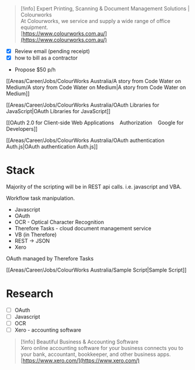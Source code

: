 > [!info] Expert Printing, Scanning & Document Management Solutions | Colourworks  
> At Colourworks, we service and supply a wide range of office equipment.  
> [https://www.colourworks.com.au/](https://www.colourworks.com.au/)  

- [x] Review email (pending receipt)
- [x] how to bill as a contractor

- Propose $50 p/h

[[Areas/Career/Jobs/ColourWorks Australia/A story from Code Water on Medium/A story from Code Water on Medium|A story from Code Water on Medium]]

[[Areas/Career/Jobs/ColourWorks Australia/OAuth Libraries for JavaScript|OAuth Libraries for JavaScript]]

[[OAuth 2.0 for Client-side Web Applications    Authorization    Google for Developers]]

[[Areas/Career/Jobs/ColourWorks Australia/OAuth authentication Auth.js|OAuth authentication Auth.js]]

# Stack

Majority of the scripting will be in REST api calls. i.e. javascript and VBA.

Workflow task manipulation.

- Javascript
- OAuth
- OCR - Optical Character Recognition
- Therefore Tasks - cloud document management service
- VB (in Therefore)
- REST → JSON
- Xero

  

OAuth managed by Therefore Tasks

[[Areas/Career/Jobs/ColourWorks Australia/Sample Script|Sample Script]]

  

# Research

- [ ] OAuth
- [ ] Javascript
- [ ] OCR
- [ ] Xero - accounting software

> [!info] Beautiful Business & Accounting Software  
> Xero online accounting software for your business connects you to your bank, accountant, bookkeeper, and other business apps.  
> [https://www.xero.com/](https://www.xero.com/)